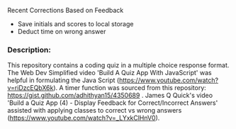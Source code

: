 Recent Corrections Based on Feedback
- Save initials and scores to local storage
- Deduct time on wrong answer 


### Description:
This repository contains a coding quiz in a multiple choice response format. The Web Dev Simplified video 'Build A Quiz App With JavaScript' was helpful in formulating the Java Script (https://www.youtube.com/watch?v=riDzcEQbX6k). A timer function was sourced from this repository: https://gist.github.com/adhithyan15/4350689 . James Q Quick's video 'Build a Quiz App (4) - Display Feedback for Correct/Incorrect Answers' assisted with applying classes to correct vs wrong answers (https://www.youtube.com/watch?v=_LYxkClHnV0).
